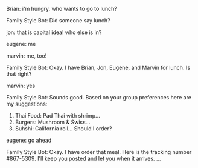 Brian: 
i'm hungry. who wants to go to lunch?

Family Style Bot:
Did someone say lunch? 

jon:
that is capital idea! who else is in?

eugene:
me

marvin:
me, too!

Family Style Bot:
Okay. I have Brian, Jon, Eugene, and Marvin for lunch. Is that right?

marvin:
yes

Family Style Bot:
Sounds good. Based on your group preferences here are my suggestions:
1) Thai Food: Pad Thai with shrimp...
2) Burgers: Mushroom & Swiss...
3) Suhshi: California roll...
Should I order?

eugene:
go ahead

Family Style Bot:
Okay. I have order that meal. Here is the tracking number #867-5309. I'll keep you posted and let you when it arrives.
...

